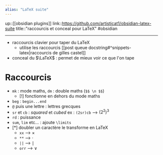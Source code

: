 ```yaml
---
alias: "LaTeX suite"
---
```

up::[[obsidian plugins]]
link::https://github.com/artisticat1/obsidian-latex-suite
title::"raccourcis et conceal pour LaTeX"
#obsidian 

----
 - raccourcis clavier pour taper du LaTeX
     - utilise les raccourcis [[post queue docstring#^snippets-latex|raccourcis de gilles castel]]
 - conceal du $\LaTeX$ : permet de mieux voir ce que l'on tape

# Raccourcis

 - `mk` : mode maths, `dm` : double maths (`$$ \n $$`)
     - [!] fonctionne en dehors du mode maths
 - `beg` : `begin...end`
 - `@` puis une lettre : lettres grecques
 - `sr` et `cb` : _squared_ et _cubed_ ex : `(2sr)cb` --> $(2^{2})^{3}$
 - `rd` : puissance
 - `sum`, `lim` etc... : ajoute `\limits`
 - [*] doubler un caractère le transforme en LaTeX
     - `xx` --> $\times$
     - `**` --> $\cdot$
     - `||` --> $\mid$
     - `orr` --> $\vee$
